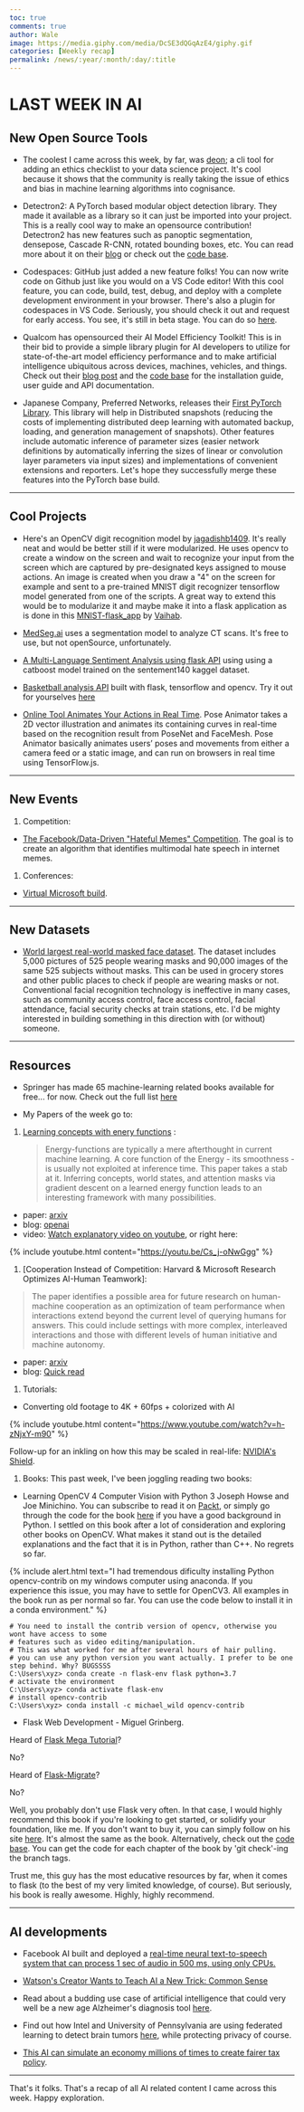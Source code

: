 ```yaml
---
toc: true
comments: true
author: Wale
image: https://media.giphy.com/media/DcSE3dQGqAzE4/giphy.gif
categories: [Weekly recap]
permalink: /news/:year/:month/:day/:title
---
```


# LAST WEEK IN AI

## New Open Source Tools

- The coolest I came across this week, by far, was [deon](https://deon.drivendata.org/); a cli tool for adding an ethics checklist to your data science project. It's cool because it shows that the community is really taking the issue of ethics and bias in machine learning algorithms into cognisance.

- Detectron2: A PyTorch based modular object detection library. They made it available as a library so it can just be imported into your project. This is a really cool way to make an opensource contribution!
Detectron2 has new features such as panoptic segmentation, densepose, Cascade R-CNN, rotated bounding boxes, etc. You can read more about it on their [blog](https://ai.facebook.com/blog/-detectron2-a-pytorch-based-modular-object-detection-library-/) or check out the [code base](https://github.com/facebookresearch/detectron2).

- Codespaces: GitHub just added a new feature folks! You can now write code on Github just like you would on a VS Code editor! With this cool feature, you can code, build, test, debug, and deploy with a complete development environment in your browser. There's also a plugin for codespaces in VS Code. Seriously, you should check it out and request for early access. You see, it's still in beta stage. You can do so [here](https://github.com/features/codespaces/).

- Qualcom has opensourced their AI Model Efficiency Toolkit! This is in their bid to provide a simple library plugin for AI developers to utilize for state-of-the-art model efficiency performance and to make artificial intelligence ubiquitous across devices, machines, vehicles, and things. Check out their [blog post](https://www.qualcomm.com/news/onq/2020/05/04/open-sourcing-ai-model-efficiency-toolkit?cmpid=oofyus194234&linkId=87923665) and the [code base](https://github.com/quic/aimet) for the installation guide, user guide and API documentation.

- Japanese Company, Preferred Networks, releases their [First PyTorch Library](https://github.com/pfnet/pytorch-pfn-extras). This library will help in Distributed snapshots (reducing the costs of implementing distributed deep learning with automated backup, loading, and generation management of snapshots). Other features include automatic inference of parameter sizes (easier network definitions by automatically inferring the sizes of linear or convolution layer parameters via input sizes) and implementations of convenient extensions and reporters. Let's hope they successfully merge  these features into the PyTorch base build.

---

## Cool Projects

- Here's an OpenCV digit recognition model by [jagadishb1409](https://github.com/jagadishb1409/Digit-recognition). It's really neat and would be better still if it were modularized. He uses opencv to create a window on the screen and wait to recognize your input from the screen which are captured by pre-designated keys assigned to mouse actions. An image is created when you draw a "4" on the screen for example and sent to a pre-trained MNIST digit recognizer tensorflow model generated from one of the scripts. A great way to extend this would be to modularize it and maybe make it into a flask application as is done  in this [MNIST-flask_app]((https://github.com/veb-101/mnist-flask_app)) by [Vaihab](https://github.com/veb-101).

- [MedSeg.ai](https://www.medseg.ai/) uses a segmentation model to analyze CT scans. It's free to use, but not openSource, unfortunately.

- [A Multi-Language Sentiment Analysis using flask API](https://github.com/amrha/MLSA) using using a catboost model trained on the sentement140 kaggel dataset.

- [Basketball analysis API](https://github.com/chonyy/AI-basketball-analysis) built with flask, tensorflow and opencv. Try it out for yourselves [here](https://ai-basketball-analysis.herokuapp.com/)

- [Online Tool Animates Your Actions in Real Time](https://github.com/yemount/pose-animator/). Pose Animator takes a 2D vector illustration and animates its containing curves in real-time based on the recognition result from PoseNet and FaceMesh. Pose Animator basically animates users’ poses and movements from either a camera feed or a static image, and can run on browsers in real time using TensorFlow.js.

---

## New Events

1. Competition:

- [The Facebook/Data-Driven "Hateful Memes" Competition](https://www.drivendata.org/competitions/64/hateful-memes/). The goal is to create an algorithm that identifies multimodal hate speech in internet memes.

1. Conferences:

- [Virtual Microsoft build](https://mybuild.microsoft.com/).

---

## New Datasets

- [World largest  real-world masked face dataset](https://www.catalyzex.com/paper/arxiv:2003.09093).
The dataset includes 5,000 pictures of 525 people wearing masks and 90,000 images of the same 525 subjects without masks. This can be used in grocery stores and other public places to check if people are wearing masks or not. Conventional facial recognition technology is ineffective in many cases, such as community access control, face access control, facial attendance, facial security checks at train stations, etc. I'd be mighty interested in building something in this direction with (or without) someone.

---

## Resources

- Springer has made 65 machine-learning related books available for free... for now. Check out the full list [here](https://towardsdatascience.com/springer-has-released-65-machine-learning-and-data-books-for-free-961f8181f189)

- My Papers of the week go to:

1. [Learning concepts with enery functions](https://openai.com/blog/learning-concepts-with-energy-functions/) :

    > Energy-functions are typically a mere afterthought in current machine learning. A core function of the Energy - its smoothness - is usually not exploited at inference time. This paper takes a stab at it. Inferring concepts, world states, and attention masks via gradient descent on a learned energy function leads to an interesting framework with many possibilities.

- paper: [arxiv](https://arxiv.org/abs/1811.02486)
- blog:  [openai](https://openai.com/blog/learning-concepts-with-energy-functions/)
- video: [Watch explanatory video on youtube](https://youtu.be/Cs_j-oNwGgg), or right here:

{% include youtube.html content="https://youtu.be/Cs_j-oNwGgg" %}

1. [Cooperation Instead of Competition: Harvard & Microsoft Research Optimizes AI-Human Teamwork]:

> The paper identifies a possible area for future research on human-machine cooperation as an optimization of team performance when interactions extend beyond the current level of querying humans for answers. This could include settings with more complex, interleaved interactions and those with different levels of human initiative and machine autonomy.

- paper: [arxiv](https://arxiv.org/pdf/2005.00582.pdf)
- blog: [Quick read](https://medium.com/syncedreview/cooperation-instead-of-competition-harvard-microsoft-research-optimizes-ai-human-teamwork-4f7f89bbbf6f)

1. Tutorials:

- Converting old footage to 4K + 60fps + colorized with AI

{% include youtube.html content="https://www.youtube.com/watch?v=h-zNjxY-m90" %}

Follow-up for an inkling on how this may be scaled in real-life: [NVIDIA's Shield](https://blogs.nvidia.com/blog/2020/02/03/what-is-ai-upscaling/).

1. Books: This past week, I've been joggling reading two books:

- Learning OpenCV 4 Computer Vision with Python 3 Joseph Howse and Joe Minichino. You can subscribe to read it on [Packt](https://www.packtpub.com/data/learning-opencv-4-computer-vision-with-python-3-third-edition), or simply go through the code for the book [here](https://github.com/PacktPublishing/Learning-OpenCV-4-Computer-Vision-with-Python-Third-Edition) if you have a good background in Python.
I settled on this book after a lot of consideration and exploring other books on OpenCV. What makes it stand out is the detailed explanations and the fact that it is in Python, rather than C++. No regrets so far.

{% include alert.html text="I had tremendous dificulty installing Python opencv-contrib on my windows computer using anaconda. If you experience this issue,  you may have to settle for OpenCV3. All examples in the book run as per normal so far. You can use the code below to install it in a conda environment." %}


```shell
# You need to install the contrib version of opencv, otherwise you wont have access to some 
# features such as video editing/manipulation.
# This was what worked for me after several hours of hair pulling.
# you can use any python version you want actually. I prefer to be one step behind. Why? BUGSSSS
C:\Users\xyz> conda create -n flask-env flask python=3.7
# activate the environment
C:\Users\xyz> conda activate flask-env
# install opencv-contrib
C:\Users\xyz> conda install -c michael_wild opencv-contrib
```

- Flask Web Development - Miguel Grinberg.

Heard of [Flask Mega Tutorial](https://blog.miguelgrinberg.com/post/the-flask-mega-tutorial-part-i-hello-world)?

No?

Heard of [Flask-Migrate](https://flask-migrate.readthedocs.io/en/latest/)?

No?

Well, you probably don't use Flask very often. In that case, I would highly recommend this book if you're looking to get started, or solidify your foundation, like me. If you don't want to buy it, you can simply follow on his site [here](https://blog.miguelgrinberg.com/post/the-flask-mega-tutorial-part-i-hello-world). It's almost the same as the book. Alternatively, check out the [code base](https://github.com/miguelgrinberg/flasky). You can get the code for each chapter of the book by 'git check'-ing the branch tags.

Trust me, this guy has the most educative resources by far, when it comes to flask (to the best of my very limited knowledge, of course). But seriously, his book is really awesome. Highly, highly recommend.

---

## AI developments

- Facebook AI built and deployed a [real-time neural text-to-speech system that can process 1 sec of audio in 500 ms, using only CPUs.](https://ai.facebook.com/blog/a-highly-efficient-real-time-text-to-speech-system-deployed-on-cpus/)

- [Watson's Creator Wants to Teach AI a New Trick: Common Sense](https://www.wired.com/story/watsons-creator-teach-ai-new-trick-common-sense/)

- Read about a budding use case of artificial intelligence that could very well be a new age Alzheimer's diagnosis tool [here](https://www.wired.com/story/watsons-creator-teach-ai-new-trick-common-sense/).

- Find out how Intel and University of Pennsylvania are using federated learning to detect brain tumors [here](https://newsroom.intel.com/news/intel-works-university-pennsylvania-using-privacy-preserving-ai-identify-brain-tumors/#gs.5rq2yc), while protecting privacy of course.

- [This AI can simulate an economy millions of times to create fairer tax policy](https://www.technologyreview.com/2020/05/05/1001142/ai-reinforcement-learning-simulate-economy-fairer-tax-policy-income-inequality-recession-pandemic/).

---
That's it folks. That's a recap of all AI related content I came across this week. Happy exploration.
